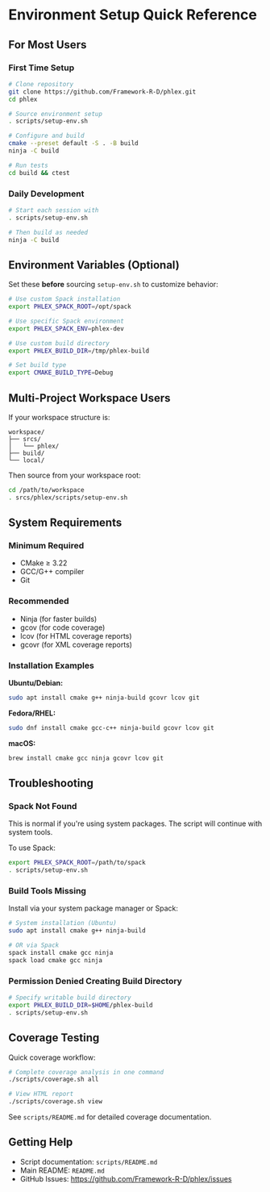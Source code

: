 # Environment Setup Quick Reference

## For Most Users

### First Time Setup

```bash
# Clone repository
git clone https://github.com/Framework-R-D/phlex.git
cd phlex

# Source environment setup
. scripts/setup-env.sh

# Configure and build
cmake --preset default -S . -B build
ninja -C build

# Run tests
cd build && ctest
```

### Daily Development

```bash
# Start each session with
. scripts/setup-env.sh

# Then build as needed
ninja -C build
```

## Environment Variables (Optional)

Set these **before** sourcing `setup-env.sh` to customize behavior:

```bash
# Use custom Spack installation
export PHLEX_SPACK_ROOT=/opt/spack

# Use specific Spack environment
export PHLEX_SPACK_ENV=phlex-dev

# Use custom build directory
export PHLEX_BUILD_DIR=/tmp/phlex-build

# Set build type
export CMAKE_BUILD_TYPE=Debug
```

## Multi-Project Workspace Users

If your workspace structure is:

```text
workspace/
├── srcs/
│   └── phlex/
├── build/
└── local/
```

Then source from your workspace root:

```bash
cd /path/to/workspace
. srcs/phlex/scripts/setup-env.sh
```

## System Requirements

### Minimum Required

- CMake ≥ 3.22
- GCC/G++ compiler
- Git

### Recommended

- Ninja (for faster builds)
- gcov (for code coverage)
- lcov (for HTML coverage reports)
- gcovr (for XML coverage reports)

### Installation Examples

**Ubuntu/Debian:**

```bash
sudo apt install cmake g++ ninja-build gcovr lcov git
```

**Fedora/RHEL:**

```bash
sudo dnf install cmake gcc-c++ ninja-build gcovr lcov git
```

**macOS:**

```bash
brew install cmake gcc ninja gcovr lcov git
```

## Troubleshooting

### Spack Not Found

This is normal if you're using system packages. The script will continue with system tools.

To use Spack:

```bash
export PHLEX_SPACK_ROOT=/path/to/spack
. scripts/setup-env.sh
```

### Build Tools Missing

Install via your system package manager or Spack:

```bash
# System installation (Ubuntu)
sudo apt install cmake g++ ninja-build

# OR via Spack
spack install cmake gcc ninja
spack load cmake gcc ninja
```

### Permission Denied Creating Build Directory

```bash
# Specify writable build directory
export PHLEX_BUILD_DIR=$HOME/phlex-build
. scripts/setup-env.sh
```

## Coverage Testing

Quick coverage workflow:

```bash
# Complete coverage analysis in one command
./scripts/coverage.sh all

# View HTML report
./scripts/coverage.sh view
```

See `scripts/README.md` for detailed coverage documentation.

## Getting Help

- Script documentation: `scripts/README.md`
- Main README: `README.md`
- GitHub Issues: <https://github.com/Framework-R-D/phlex/issues>
